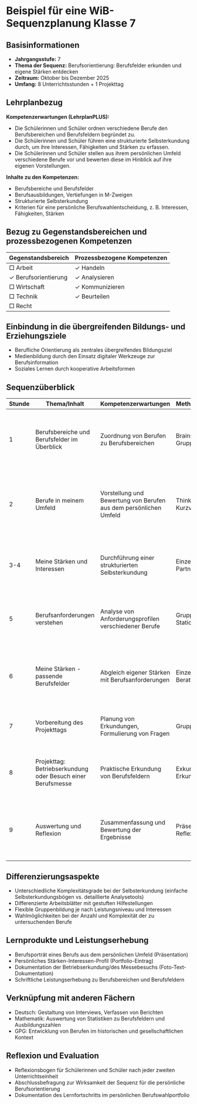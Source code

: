 # Beispiel für eine WiB-Sequenzplanung Klasse 7

## Basisinformationen
- **Jahrgangsstufe:** 7
- **Thema der Sequenz:** Berufsorientierung: Berufsfelder erkunden und eigene Stärken entdecken
- **Zeitraum:** Oktober bis Dezember 2025
- **Umfang:** 8 Unterrichtsstunden + 1 Projekttag

## Lehrplanbezug

**Kompetenzerwartungen (LehrplanPLUS):**
- Die Schülerinnen und Schüler ordnen verschiedene Berufe den Berufsbereichen und Berufsfeldern begründet zu.
- Die Schülerinnen und Schüler führen eine strukturierte Selbsterkundung durch, um ihre Interessen, Fähigkeiten und Stärken zu erfassen.
- Die Schülerinnen und Schüler stellen aus ihrem persönlichen Umfeld verschiedene Berufe vor und bewerten diese im Hinblick auf ihre eigenen Vorstellungen.

**Inhalte zu den Kompetenzen:**
- Berufsbereiche und Berufsfelder
- Berufsausbildungen, Vertiefungen in M-Zweigen
- Strukturierte Selbsterkundung
- Kriterien für eine persönliche Berufswahlentscheidung, z. B. Interessen, Fähigkeiten, Stärken

## Bezug zu Gegenstandsbereichen und prozessbezogenen Kompetenzen

| Gegenstandsbereich | Prozessbezogene Kompetenzen |
|-------------------|----------------------------|
| □ Arbeit           | ✓ Handeln                   |
| ✓ Berufsorientierung | ✓ Analysieren              |
| □ Wirtschaft       | ✓ Kommunizieren             |
| □ Technik          | ✓ Beurteilen                |
| □ Recht            |                            |

## Einbindung in die übergreifenden Bildungs- und Erziehungsziele
- Berufliche Orientierung als zentrales übergreifendes Bildungsziel
- Medienbildung durch den Einsatz digitaler Werkzeuge zur Berufsinformation
- Soziales Lernen durch kooperative Arbeitsformen

## Sequenzüberblick

| Stunde | Thema/Inhalt | Kompetenzerwartungen | Methoden/Sozialformen | Materialien/Medien | Lernziele |
|--------|-------------|---------------------|----------------------|-------------------|-----------|
| 1 | Berufsbereiche und Berufsfelder im Überblick | Zuordnung von Berufen zu Berufsbereichen | Brainstorming, Gruppenarbeit, Plenum | Plakate, Berufskarten, digitale Pinnwand | Die SuS ordnen mindestens 15 verschiedene Berufe den korrekten Berufsbereichen zu und begründen ihre Entscheidung nachvollziehbar. |
| 2 | Berufe in meinem Umfeld | Vorstellung und Bewertung von Berufen aus dem persönlichen Umfeld | Think-Pair-Share, Kurzvortrag | Interviewbogen, Präsentationsvorlage | Die SuS stellen einen Beruf aus ihrem persönlichen Umfeld anhand von 5 wesentlichen Merkmalen vor und bewerten ihn hinsichtlich eigener Vorstellungen. |
| 3-4 | Meine Stärken und Interessen | Durchführung einer strukturierten Selbsterkundung | Einzelarbeit, Partnerarbeit | Selbsterkundungsbogen, Online-Selbsterkundungstool | Die SuS benennen mind. 5 persönliche Stärken und Interessen und verknüpfen diese mit konkreten Beispielen aus ihrem Alltag. |
| 5 | Berufsanforderungen verstehen | Analyse von Anforderungsprofilen verschiedener Berufe | Gruppenarbeit, Stationenlernen | Anforderungsprofile, Berufsbilder | Die SuS vergleichen Anforderungsprofile von 3 verschiedenen Berufen und identifizieren wesentliche Unterschiede. |
| 6 | Meine Stärken - passende Berufsfelder | Abgleich eigener Stärken mit Berufsanforderungen | Einzelarbeit, Beratungsgespräch | Arbeitsblatt "Stärken-Berufs-Matrix" | Die SuS identifizieren mind. 3 Berufsfelder, die zu ihren Stärken passen, und begründen ihre Auswahl anhand konkreter Anforderungen. |
| 7 | Vorbereitung des Projekttags | Planung von Erkundungen, Formulierung von Fragen | Gruppenarbeit | Leitfaden zur Betriebserkundung, Fragebogen | Die SuS entwickeln 10 zielgerichtete Fragen für die Erkundung von Betrieben oder Berufsmessen. |
| 8 | Projekttag: Betriebserkundung oder Besuch einer Berufsmesse | Praktische Erkundung von Berufsfeldern | Exkursion, Erkundungsaufträge | Erkundungsbögen, Kamera für Dokumentation | Die SuS dokumentieren ihre Erkundungen strukturiert und erfassen wesentliche Informationen zu mind. 3 Berufen. |
| 9 | Auswertung und Reflexion | Zusammenfassung und Bewertung der Ergebnisse | Präsentation, Reflexionsgespräch | Präsentationsvorlagen, Reflexionsbogen | Die SuS reflektieren ihre Erkundungsergebnisse im Hinblick auf die eigene Berufsorientierung und formulieren nächste Schritte. |

## Differenzierungsaspekte
- Unterschiedliche Komplexitätsgrade bei der Selbsterkundung (einfache Selbsterkundungsbögen vs. detaillierte Analysetools)
- Differenzierte Arbeitsblätter mit gestuften Hilfestellungen
- Flexible Gruppenbildung je nach Leistungsniveau und Interessen
- Wahlmöglichkeiten bei der Anzahl und Komplexität der zu untersuchenden Berufe

## Lernprodukte und Leistungserhebung
- Berufsporträt eines Berufs aus dem persönlichen Umfeld (Präsentation)
- Persönliches Stärken-Interessen-Profil (Portfolio-Eintrag)
- Dokumentation der Betriebserkundung/des Messebesuchs (Foto-Text-Dokumentation)
- Schriftliche Leistungserhebung zu Berufsbereichen und Berufsfeldern

## Verknüpfung mit anderen Fächern
- Deutsch: Gestaltung von Interviews, Verfassen von Berichten
- Mathematik: Auswertung von Statistiken zu Berufsfeldern und Ausbildungszahlen
- GPG: Entwicklung von Berufen im historischen und gesellschaftlichen Kontext

## Reflexion und Evaluation
- Reflexionsbogen für Schülerinnen und Schüler nach jeder zweiten Unterrichtseinheit
- Abschlussbefragung zur Wirksamkeit der Sequenz für die persönliche Berufsorientierung
- Dokumentation des Lernfortschritts im persönlichen Berufswahlportfolio
